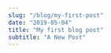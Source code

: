 ```yaml
---
slug: "/blog/my-first-post"
date: "2019-05-04"
title: "My first blog post"
subtitle: "A New Post"
---
```


